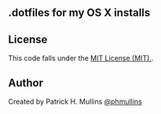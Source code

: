 ## .dotfiles for my OS X installs

## License
This code falls under the [MIT License (MIT).][license].

## Author
Created by Patrick H. Mullins [@phmullins ](https://twitter.com/phmullins)

[license]:http://github.com/phmullins/dotfiles/tree/master/LICENSE.txt